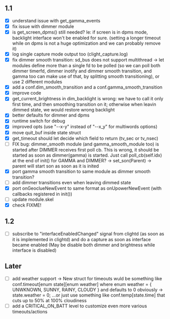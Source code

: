 ## 1.1
- [x] understand issue with get_gamma_events
- [x] fix issue with dimmer module
- [x] is get_screen_dpms() still needed? Ie: if screen is in dpms mode, backlight interface won't be enabled for sure. (setting a longer timeout while on dpms is not a huge optimization and we can probably remove it)
- [x] log single capture mode output too (clight_capture.log)
- [x] fix dimmer smooth transition: sd_bus does not support multithread -> let modules define more than a single fd to be polled (so we can poll both dimmer timerfd, dimmer inotify and dimmer smooth transition, and gamma too can make use of that, by splitting smooth transitioning), or use 2 different modules
- [x] add a conf.dim_smooth_transition and a conf.gamma_smooth_transition
- [x] improve code
- [x] get_current_brightness in dim_backlight is wrong: we have to call it only first time, and then smoothing transition on it; otherwise when leavin dimmed state, we would restore wrong backlight
- [x] better defaults for dimmer and dpms
- [x] runtime switch for debug
- [x] improved opts (use "--x-y" instead of "--x_y" for multiwords options)
- [x] move quit_buf inside state struct
- [x] get_timeout should let decide which field to return (tv_sec or tv_nsec)
- [ ] FIX bug: dimmer_smooth module (and gamma_smooth_module too) is started after DIMMER receives first poll cb. This is wrong, it should be started as soon as dimmer(gamma) is started.
Just call poll_cb(self.idx) at the end of init() for GAMMA and DIMMER? -> set_son(Parent) -> parent will start son as soon as it is inited
- [x] port gamma smooth transition to same module as dimmer smooth transition?
- [ ] add dimmer transitions even when leaving dimmed state
- [x] port onGeoclueNewEvent to same format as onUpowerNewEvent (with callbacks registered in init())
- [ ] update module.skel
- [x] check FIXME!

## 1.2
- [ ] subscribe to "interfaceEnabledChanged" signal from clightd (as soon as it is implemented in clightd) and do a capture as soon as interface became enabled (May be disable both dimmer and brightness while interface is disabled)

## Later
- [ ] add weather support -> New struct for timeouts wuld be something like conf.timeout[enum state][enum weather] where enum weather = { UNWKNOWN, SUNNY, RAINY, CLOUDY } and defaults to 0 obviously -> state.weather = 0; ...or just use something like conf.temp[state.time] that cuts up to 50% at 100% cloudiness
- [ ] add a CRITICAL_ON_BATT level to customize even more various timeouts/actions
